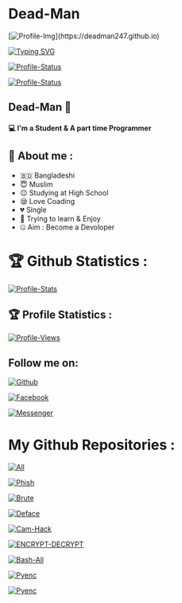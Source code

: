 <!-- Github README -->
# Dead-Man

[![Profile-Img](https://avatars.githubusercontent.com/u/82598662?s=400&u=c1a1c80a06e52c5f672fe1bc0f41cc1f8d619940&v=4"&alt="logo"&width="250"&height="250")](https://deadman247.github.io)

[![Typing SVG](http://readme-typing-svg.herokuapp.com?color=%23F70404&center=true&vCenter=true&multiline=true&lines=Hi+There+Welcome+to+my+profile)](https://deadman247.github.io)

[![Profile-Status](https://github-readme-stats.vercel.app/api?username=Deadman247&show_icons=true&include_all_commits=true&theme=react&cache_seconds=3200&hide_border=true)](https://deadman247.github.io)

[![Profile-Status](https://github-readme-stats.vercel.app/api/top-langs/?username=Deadman247&layout=compact&theme=react&hide_border=true)](https://deadman247.github.io)
</a>

## Dead-Man 👋

#### 💻 I'm a Student & A part time Programmer

## 🤠 About me :

- 🇧🇩 Bangladeshi
- 😇 Muslim
- 😐 Studying at High School
- 😪 Love Coading
- 💔 Single
- 🐍 Trying to learn & Enjoy
- 🤐 Aim : Become a Devoloper

# 🏆 Github Statistics :
[![Profile-Stats](https://github-profile-trophy.vercel.app/?username=Deadman247&theme=dracula&no-frame=true&title=Followers,Stars,Repository,Issues)](https://deadman247.github.io)

## 🏆 Profile Statistics :
[![Profile-Views](https://komarev.com/ghpvc/?username=Deadman247&style=plastic&color=F70000)](https://deadman247.github.io)

## Follow me on:

[![Github](https://img.shields.io/badge/GITHUB-DEAD%20MAN-green?colorA=%23fffff&colorB=%23000000&style=for-the-badge)](https://guthub.com/Deadman247)

[![Facebook](https://img.shields.io/badge/FACEBOOK-DEAD%20MAN-green?colorA=%2300BFFF&colorB=%23000080&style=for-the-badge)](https://fb.com/DeadManGrayHat)

[![Messenger](https://img.shields.io/badge/MASSENGER-DEAD%20MAN-green?colorA=%238B008B&colorB=%23700FF00&style=for-the-badge)](https://m.me/DeadManGrayHat)

# My Github Repositories :

[![All](https://github-readme-stats.vercel.app/api/pin/?username=Deadman247&repo=All&theme=highcontrast)](https://github.com/Deadman247/All)

[![Phish](https://github-readme-stats.vercel.app/api/pin/?username=Deadman247&repo=Phish&theme=merko)](https://github.com/Deadman247/Phish)

[![Brute](https://github-readme-stats.vercel.app/api/pin/?username=Deadman247&repo=Brute&theme=radical)](https://github.com/Deadman247/Brute)

[![Deface](https://github-readme-stats.vercel.app/api/pin/?username=Deadman247&repo=Deface&theme=blue-green)](https://github.com/Deadman247/Deface)

[![Cam-Hack](https://github-readme-stats.vercel.app/api/pin/?username=Deadman247&repo=Cam-Hack&theme=algolia)](https://github.com/Deadman247/Cam-Hack)

[![ENCRYPT-DECRYPT](https://github-readme-stats.vercel.app/api/pin/?username=Deadman247&repo=ENCRYPT-DECRYPT&theme=chartreuse-dark)](https://github.com/Deadman247/ENCRYPT-DECRYPT)

[![Bash-All](https://github-readme-stats.vercel.app/api/pin/?username=Deadman247&repo=Bash-All&theme=blue-green)](https://github.com/Deadman247/Bash-All)

[![Pyenc](https://github-readme-stats.vercel.app/api/pin/?username=Deadman247&repo=Pyenc&theme=gotham)](https://github.com/Deadman247/Pyenc)

[![Pyenc](https://github-readme-stats.vercel.app/api/pin/?username=Deadman247&repo=Termuxstyle&theme=great-gatsby)](https://github.com/Deadman247/Termuxstyle)
